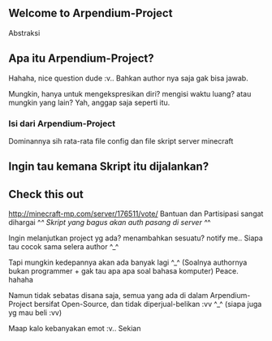 ## Welcome to Arpendium-Project

Abstraksi
## Apa itu Arpendium-Project?
Hahaha, nice question dude :v..
Bahkan author nya saja gak bisa jawab.

Mungkin, hanya untuk mengekspresikan diri? mengisi waktu luang? atau mungkin yang lain?
Yah, anggap saja seperti itu.

### Isi dari Arpendium-Project
Dominannya sih rata-rata file config dan file skript server minecraft

## Ingin tau kemana Skript itu dijalankan?
## Check this out
http://minecraft-mp.com/server/176511/vote/
Bantuan dan Partisipasi sangat dihargai ^_^
Skript yang bagus akan auth pasang di server ^_^

Ingin melanjutkan project yg ada? menambahkan sesuatu? notify me.. 
Siapa tau cocok sama selera author ^_^

Tapi mungkin kedepannya akan ada banyak lagi ^_^ (Soalnya authornya bukan programmer + gak tau apa apa soal bahasa komputer)
Peace. hahaha

Namun tidak sebatas disana saja, semua yang ada di dalam Arpendium-Project bersifat Open-Source, dan tidak diperjual-belikan :vv ^_^ (siapa juga yg mau beli :vv)

Maap kalo kebanyakan emot :v..
Sekian
